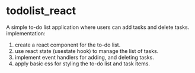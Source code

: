# todolist_react
 A simple to-do list application where users can add tasks and delete tasks.
 implementation: 
 1. create a react component for the to-do list.
 2. use react state (usestate hook) to manage the list of tasks.
 3. implement event handlers for adding,  and deleting tasks.
 4. apply basic css for styling the to-do list and task items.
